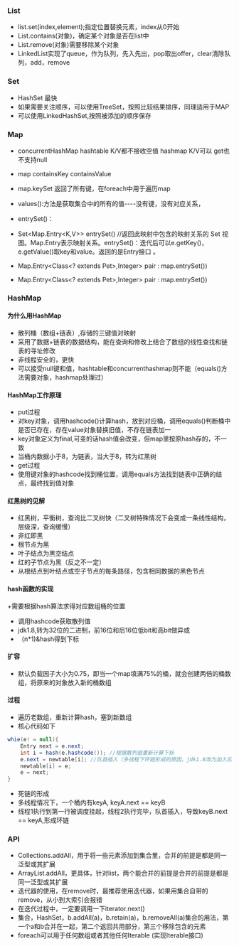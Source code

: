 
### List

+ list.set(index,element);指定位置替换元素，index从0开始
+ List.contains(对象)，确定某个对象是否在list中
+ List.remove(对象)需要移除某个对象
+ LinkedList实现了queue，作为队列，先入先出，pop取出offer，clear清除队列，add，remove

### Set

+ HashSet  最快
+ 如果需要关注顺序，可以使用TreeSet，按照比较结果排序，同理适用于MAP
+ 可以使用LinkedHashSet,按照被添加的顺序保存

### Map

+ concurrentHashMap hashtable K/V都不接收空值 hashmap K/V可以   get也不支持null
+ map containsKey containsValue
+ map.keySet  返回了所有键，在foreach中用于遍历map
+ values():方法是获取集合中的所有的值----没有键，没有对应关系，
+ entrySet()：
+ Set<Map.Entry<K,V>> entrySet() //返回此映射中包含的映射关系的 Set 视图。Map.Entry表示映射关系。entrySet()：迭代后可以e.getKey()，e.getValue()取key和value。返回的是Entry接口 。
+ Map.Entry<Class<? extends Pet>,Integer> pair : map.entrySet())

+ Map.Entry<Class<? extends Pet>,Integer> pair : map.entrySet())

### HashMap
#### 为什么用HashMap
+ 散列桶（数组+链表）,存储的三键值对映射
+ 采用了数据+链表的数据结构，能在查询和修改上结合了数组的线性查找和链表的寻址修改
+ 非线程安全的，更快
+ 可以接受null键和值，hashtable和concurrenthashmap则不能（equals()方法需要对象，hashmap处理过）
#### HashMap工作原理
+ put过程
+ 对key对象，调用hashcode()计算hash，放到对应桶，调用equals()判断桶中是否已存在，存在value对象替换旧值，不存在链表加一
+ key对象定义为final,可变的话hash值会改变，但map里按原hash存的，不一致
+ 当桶内数据小于8，为链表，当大于8，转为红黑树
+ get过程
+ 使用键对象的hashcode找到桶位置，调用equals方法找到链表中正确的结点，最终找到值对象
#### 红黑树的见解
+ 红黑树，平衡树，查询比二叉树快（二叉树特殊情况下会变成一条线性结构，层级深，查询缓慢）
+ 非红即黑
+ 根节点为黑
+ 叶子结点为黑空结点
+ 红的子节点为黑（反之不一定）
+ 从根结点到叶结点或空子节点的每条路径，包含相同数据的黑色节点
#### hash函数的实现
+需要根据hash算法求得对应数组桶的位置
+ 调用hashcode获取散列值
+ jdk1.8,转为32位的二进制，前16位和后16位低bit和高bit做异或
+ （n*1)&hash得到下标
#### 扩容
+ 默认负载因子大小为0.75，即当一个map填满75%的桶，就会创建两倍的桶数组，将原来的对象放入新的桶数组
#### 过程
+ 遍历老数组，重新计算hash，塞到新数组
+ 核心代码如下
```java
whie(e! = null){
    Entry next = e.next;
    int i = hash(e.hashcode()); //根据散列值重新计算下标
    e.next = newtable[i]; //队首插入（多线程下环链形成的原因，jdk1.8改为加入队尾），将新桶中的队首元素作为e的next
    newtable[i] = e; 
    e = next;
}
```
+ 死链的形成
+ 多线程情况下，一个桶内有keyA, keyA.next == keyB
+ 线程1执行到第一行被调度挂起，线程2执行完毕，队首插入，导致keyB.next == keyA,形成环链

### API

+ Collections.addAll，用于将一些元素添加到集合里，合并的前提是都是同一泛型或其扩展
+ ArrayList.addAll，更具体，针对list，两个能合并的前提是合并的前提是都是同一泛型或其扩展
+ 迭代器的使用，在remove时，最推荐使用迭代器，如果用集合自带的remove，从小到大索引会报错
+ 在迭代过程中，一定要调用一下iterator.next()
+ 集合，HashSet，b.addAll(a)，b.retain(a)，b.removeAll(a)集合的用法，第一个a和b合并在一起，第二个返回共用部分，第三个移除包含的元素
+ foreach可以用于任何数组或者其他任何Iterable (实现Iterable接口)

